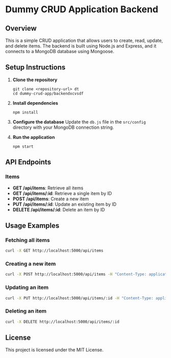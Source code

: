# Dummy CRUD Application Backend

## Overview
This is a simple CRUD application that allows users to create, read, update, and delete items. The backend is built using Node.js and Express, and it connects to a MongoDB database using Mongoose.

## Setup Instructions

1. **Clone the repository**
   ```
   git clone <repository-url> dt
   cd dummy-crud-app/backendxcvsdf
   ```

2. **Install dependencies**
   ```
   npm install
   ```

3. **Configure the database**
   Update the `db.js` file in the `src/config` directory with your MongoDB connection string.

4. **Run the application**
   ```
   npm start
   ```

## API Endpoints

### Items
- **GET /api/items**: Retrieve all items
- **GET /api/items/:id**: Retrieve a single item by ID
- **POST /api/items**: Create a new item
- **PUT /api/items/:id**: Update an existing item by ID
- **DELETE /api/items/:id**: Delete an item by ID

## Usage Examples

### Fetching all items
```bash
curl -X GET http://localhost:5000/api/items
```

### Creating a new item
```bash
curl -X POST http://localhost:5000/api/items -H "Content-Type: application/json" -d '{"name": "Item 1", "description": "Description of Item 1", "price": 10.99}'
```

### Updating an item
```bash
curl -X PUT http://localhost:5000/api/items/:id -H "Content-Type: application/json" -d '{"name": "Updated Item", "description": "Updated description", "price": 12.99}'
```

### Deleting an item
```bash
curl -X DELETE http://localhost:5000/api/items/:id
```

## License
This project is licensed under the MIT License.
